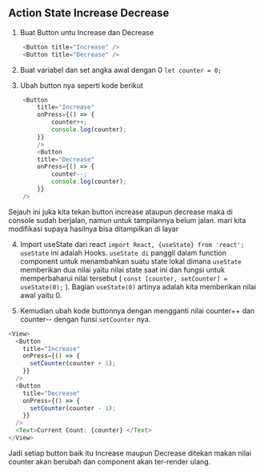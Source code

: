 ## Action State Increase Decrease

1. Buat Button untu Increase dan Decrease

```javascript
    <Button title="Increase" />
    <Button title="Decrease" />
```

2. Buat variabel dan set angka awal dengan 0
   `let counter = 0;`

3. Ubah button nya seperti kode berikut

```javascript
    <Button
        title="Increase"
        onPress={() => {
            counter++;
            console.log(counter);
        }}
        />
        <Button
        title="Decrease"
        onPress={() => {
            counter--;
            console.log(counter);
        }}
    />
```

Sejauh ini juka kita tekan button increase ataupun decrease maka di console sudah berjalan, namun untuk tampilannya belum jalan. mari kita modifikasi supaya hasilnya bisa ditampilkan di layar

4. Import useState dari react
   `import React, {useState} from 'react';`
   `useState` ini adalah Hooks. `useState di` panggil dalam function component untuk menambahkan suatu state lokal dimana `useState` memberikan dua nilai yaitu nilai state saat ini dan fungsi untuk memperbaharui nilai tersebut ( `const [counter, setCounter] = useState(0);` ). Bagian `useState(0)` artinya adalah kita memberikan nilai awal yaitu 0.

5. Kemudian ubah kode buttonnya dengan mengganti nilai counter++ dan counter-- dengan funsi `setCounter` nya.

```javascript
<View>
  <Button
    title="Increase"
    onPress={() => {
      setCounter(counter + 1);
    }}
  />
  <Button
    title="Decrease"
    onPress={() => {
      setCounter(counter - 1);
    }}
  />
  <Text>Current Count: {counter} </Text>
</View>
```

Jadi setiap button baik itu Increase maupun Decrease ditekan makan nilai counter akan berubah dan component akan ter-render ulang.
